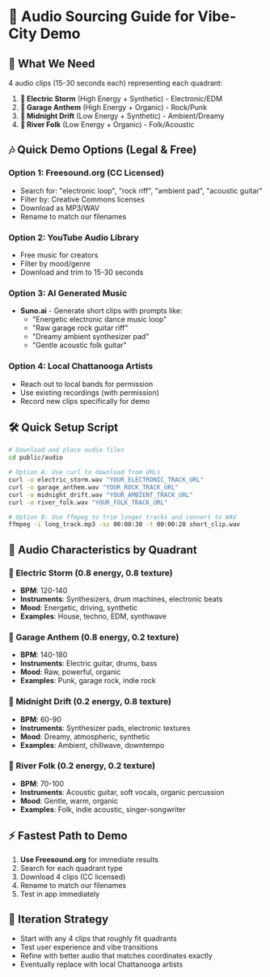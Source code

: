# 🎵 Audio Sourcing Guide for Vibe-City Demo

## 🎯 What We Need

4 audio clips (15-30 seconds each) representing each quadrant:

1. **🔋 Electric Storm** (High Energy + Synthetic) - Electronic/EDM
2. **🎸 Garage Anthem** (High Energy + Organic) - Rock/Punk  
3. **🌌 Midnight Drift** (Low Energy + Synthetic) - Ambient/Dreamy
4. **🧃 River Folk** (Low Energy + Organic) - Folk/Acoustic

## 🎶 Quick Demo Options (Legal & Free)

### Option 1: Freesound.org (CC Licensed)
- Search for: "electronic loop", "rock riff", "ambient pad", "acoustic guitar"
- Filter by: Creative Commons licenses
- Download as MP3/WAV
- Rename to match our filenames

### Option 2: YouTube Audio Library
- Free music for creators
- Filter by mood/genre
- Download and trim to 15-30 seconds

### Option 3: AI Generated Music
- **Suno.ai** - Generate short clips with prompts like:
  - "Energetic electronic dance music loop"
  - "Raw garage rock guitar riff"
  - "Dreamy ambient synthesizer pad"
  - "Gentle acoustic folk guitar"

### Option 4: Local Chattanooga Artists
- Reach out to local bands for permission
- Use existing recordings (with permission)
- Record new clips specifically for demo

## 🛠️ Quick Setup Script

```bash
# Download and place audio files
cd public/audio

# Option A: Use curl to download from URLs
curl -o electric_storm.wav "YOUR_ELECTRONIC_TRACK_URL"
curl -o garage_anthem.wav "YOUR_ROCK_TRACK_URL"  
curl -o midnight_drift.wav "YOUR_AMBIENT_TRACK_URL"
curl -o river_folk.wav "YOUR_FOLK_TRACK_URL"

# Option B: Use ffmpeg to trim longer tracks and convert to WAV
ffmpeg -i long_track.mp3 -ss 00:00:30 -t 00:00:20 short_clip.wav
```

## 🎨 Audio Characteristics by Quadrant

### 🔋 Electric Storm (0.8 energy, 0.8 texture)
- **BPM**: 120-140
- **Instruments**: Synthesizers, drum machines, electronic beats
- **Mood**: Energetic, driving, synthetic
- **Examples**: House, techno, EDM, synthwave

### 🎸 Garage Anthem (0.8 energy, 0.2 texture)  
- **BPM**: 140-180
- **Instruments**: Electric guitar, drums, bass
- **Mood**: Raw, powerful, organic
- **Examples**: Punk, garage rock, indie rock

### 🌌 Midnight Drift (0.2 energy, 0.8 texture)
- **BPM**: 60-90
- **Instruments**: Synthesizer pads, electronic textures
- **Mood**: Dreamy, atmospheric, synthetic
- **Examples**: Ambient, chillwave, downtempo

### 🧃 River Folk (0.2 energy, 0.2 texture)
- **BPM**: 70-100  
- **Instruments**: Acoustic guitar, soft vocals, organic percussion
- **Mood**: Gentle, warm, organic
- **Examples**: Folk, indie acoustic, singer-songwriter

## ⚡ Fastest Path to Demo

1. **Use Freesound.org** for immediate results
2. Search for each quadrant type
3. Download 4 clips (CC licensed)
4. Rename to match our filenames
5. Test in app immediately

## 🔄 Iteration Strategy

- Start with any 4 clips that roughly fit quadrants
- Test user experience and vibe transitions
- Refine with better audio that matches coordinates exactly
- Eventually replace with local Chattanooga artists
